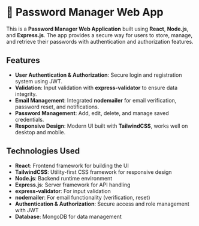 # 🔐 Password Manager Web App

This is a **Password Manager Web Application** built using **React**, **Node.js**, and **Express.js**. The app provides a secure way for users to store, manage, and retrieve their passwords with authentication and authorization features.

## Features

- **User Authentication & Authorization**: Secure login and registration system using JWT.  
- **Validation**: Input validation with **express-validator** to ensure data integrity.  
- **Email Management**: Integrated **nodemailer** for email verification, password reset, and notifications.  
- **Password Management**: Add, edit, delete, and manage saved credentials.  
- **Responsive Design**: Modern UI built with **TailwindCSS**, works well on desktop and mobile.  

## Technologies Used

- **React**: Frontend framework for building the UI  
- **TailwindCSS**: Utility-first CSS framework for responsive design  
- **Node.js**: Backend runtime environment  
- **Express.js**: Server framework for API handling  
- **express-validator**: For input validation  
- **nodemailer**: For email functionality (verification, reset)  
- **Authentication & Authorization**: Secure access and role management with JWT 
- **Database**: MongoDB for data management 


